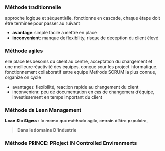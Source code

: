 ### Méthode traditionnelle
approche logique et séquentielle, fonctionne en cascade, chaque étape doit être terminée pour passer au suivant
- **avantage**: simple facile a mettre en place
- **inconvenient**: manque de flexibility, risque de deception du client élevé

### Méthode agiles
elle place les besoins du client au centre, acceptation du changement et une meilleure réactivité des équipes.
conçue pour les project informatique.
fonctionnement collaboratif entre equipe
Methods SCRUM la plus connue, organize on cycle
- avantages: flexibilité, reaction rapide au changement du client
- inconvenient: peu de documentation en cas de changement d’équipe, investissement en temps important du client

### Méthode du Lean Management
**Lean Six Sigma** : le meme que méthode agile, entrain d’être populaire,  
>**Dans le domaine D'industrie**
### Méthode PRINCE: **PR**oject **IN** **C**ontrolled **E**nvirenments

